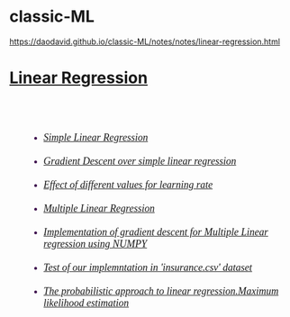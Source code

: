 # classic-ML
https://daodavid.github.io/classic-ML/notes/notes/linear-regression.html
<u> <h1> Linear Regression <h1> </u>
  
  
  <h6>
  <font size="4" face="Times New Roma" color="#3f134f"> 
    <ul style="margin-left: 30px">
      <li><a href="#simple~linear~regression">Simple Linear Regression </a> </li> <br>
      <li><a href="#grad~sim~linear">Gradient Descent over simple linear regression</a> </li> <br>
      <li><a href="#learning-rate">Effect of different values for learning rate</a> </li> <br>
      <li><a href="#m-linear-r">Multiple Linear Regression</a> </li> <br>
    <li><a href="#impl-multi">Implementation of gradient descent for Multiple Linear regression using NUMPY</a> </li> <br>
     <li><a href="#insurence">Test of our implemntation in 'insurance.csv' dataset </a> </li> <br>
     <li><a href="#MLE">The probabilistic approach to linear regression.Maximum likelihood estimation </a> </li> <br>
</ul> 
</font>
 </h6>
